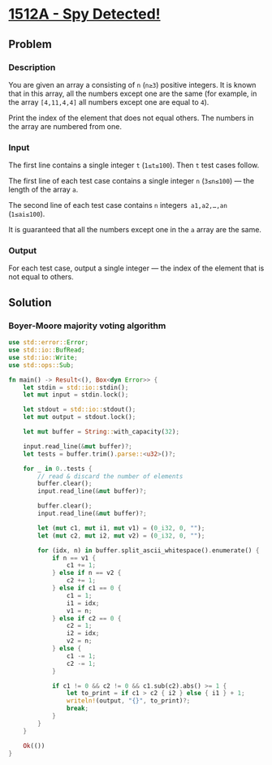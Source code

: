 # [1512A - Spy Detected!](https://codeforces.com/problemset/problem/1512/A)

## Problem

### Description

You are given an array a consisting of `n` (`n≥3`) positive integers. It is
known that in this array, all the numbers except one are the same (for example,
in the array `[4,11,4,4]` all numbers except one are equal to `4`).

Print the index of the element that does not equal others. The numbers in the
array are numbered from one.

### Input

The first line contains a single integer `t` (`1≤t≤100`). Then `t` test cases
follow.

The first line of each test case contains a single integer `n` (`3≤n≤100`) — the
length of the array `a`.

The second line of each test case contains `n`
integers` a1,a2,…,an` (`1≤ai≤100`).

It is guaranteed that all the numbers except one in the `a` array are the same.

### Output

For each test case, output a single integer — the index of the element that is
not equal to others.

## Solution

### Boyer-Moore majority voting algorithm

```rust
use std::error::Error;
use std::io::BufRead;
use std::io::Write;
use std::ops::Sub;

fn main() -> Result<(), Box<dyn Error>> {
    let stdin = std::io::stdin();
    let mut input = stdin.lock();

    let stdout = std::io::stdout();
    let mut output = stdout.lock();

    let mut buffer = String::with_capacity(32);

    input.read_line(&mut buffer)?;
    let tests = buffer.trim().parse::<u32>()?;

    for _ in 0..tests {
        // read & discard the number of elements
        buffer.clear();
        input.read_line(&mut buffer)?;

        buffer.clear();
        input.read_line(&mut buffer)?;

        let (mut c1, mut i1, mut v1) = (0_i32, 0, "");
        let (mut c2, mut i2, mut v2) = (0_i32, 0, "");

        for (idx, n) in buffer.split_ascii_whitespace().enumerate() {
            if n == v1 {
                c1 += 1;
            } else if n == v2 {
                c2 += 1;
            } else if c1 == 0 {
                c1 = 1;
                i1 = idx;
                v1 = n;
            } else if c2 == 0 {
                c2 = 1;
                i2 = idx;
                v2 = n;
            } else {
                c1 -= 1;
                c2 -= 1;
            }

            if c1 != 0 && c2 != 0 && c1.sub(c2).abs() >= 1 {
                let to_print = if c1 > c2 { i2 } else { i1 } + 1;
                writeln!(output, "{}", to_print)?;
                break;
            }
        }
    }

    Ok(())
}
```